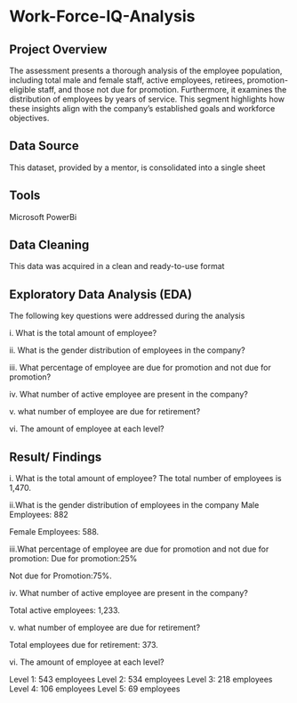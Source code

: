 # Work-Force-IQ-Analysis

##  Project Overview

The assessment presents a thorough analysis of the employee population, including total male and female staff, active employees, retirees, promotion-eligible staff, and those not due for promotion. Furthermore, it examines the distribution of employees by years of service. This segment highlights how these insights align with the company’s established goals and workforce objectives.

## Data Source

This dataset, provided by a mentor, is consolidated into a single sheet

## Tools

Microsoft PowerBi

## Data Cleaning

This data was acquired in a clean and ready-to-use format

## Exploratory Data Analysis (EDA)

The following key questions were addressed during the analysis

i. What is the total amount of employee?

ii. What is the gender distribution of employees in the company?

iii. What percentage of employee are due for promotion and not due for promotion?

iv. What number of active employee are present in the company?

v. what number of employee are due for retirement?

vi. The amount of employee at each level?

## Result/ Findings

i. What is the total amount of employee?
The total number of employees is 1,470.


ii.What is the gender distribution of employees in the company
Male Employees: 882

Female Employees: 588.

iii.What percentage of employee are due for promotion and not due for promotion: 
Due for promotion:25%

Not due for Promotion:75%.

iv. What number of active employee are present in the company?

Total active employees: 1,233.

v. what number of employee are due for retirement?

Total employees due for retirement: 373.

vi. The amount of employee at each level?

Level 1: 543 employees
Level 2: 534 employees
Level 3: 218 employees
Level 4: 106 employees
Level 5: 69 employees
